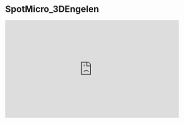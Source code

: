 # SpotMicro_3DEngelen

<iframe width="560" height="315" src="https://www.youtube.com/watch?v=Hye4i2B2uJc" frameborder="0" allowfullscreen></iframe>
